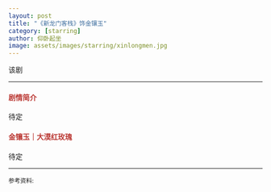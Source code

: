 ```yaml
---
layout: post
title: "《新龙门客栈》饰金镶玉"
category: [starring]
author: 仰卧起坐
image: assets/images/starring/xinlongmen.jpg
---
```


该剧

---

#### <font color="#BA3732">剧情简介</font>
待定


#### <font color="#BA3732">金镶玉｜大漠红玫瑰</font>
待定


---
<p>
<small>
参考资料: <br />
</small>
</p>

